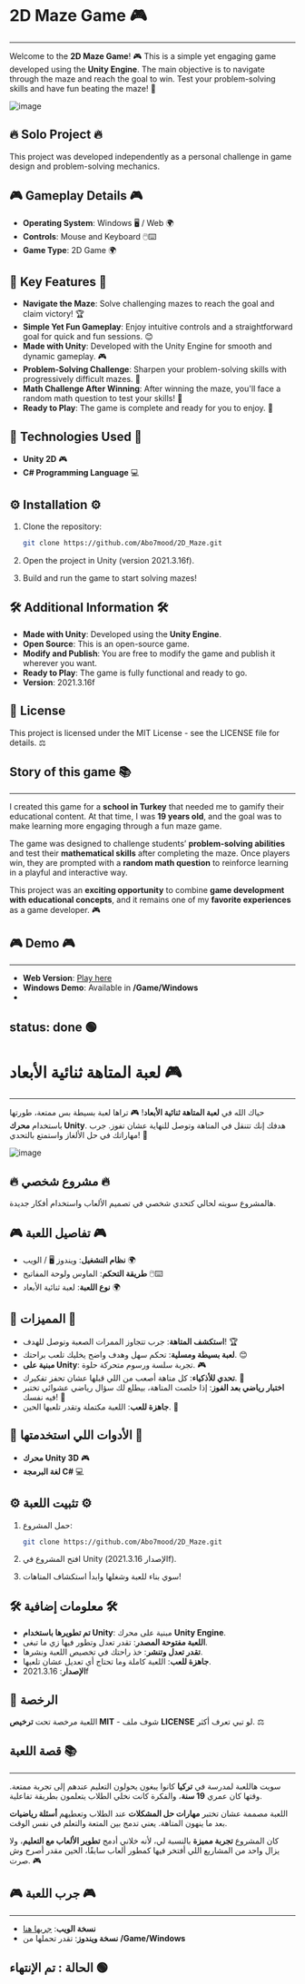 # 2D Maze Game 🎮
--------------------------
Welcome to the **2D Maze Game**! 🎮 This is a simple yet engaging game developed using the **Unity Engine**. The main objective is to navigate through the maze and reach the goal to win. Test your problem-solving skills and have fun beating the maze! 🧩

![image](https://github.com/user-attachments/assets/1ebea80f-d0ab-4d8f-8a81-a1d50449292c)

## 🔥 Solo Project 🔥
This project was developed independently as a personal challenge in game design and problem-solving mechanics.

## 🎮 Gameplay Details 🎮

- **Operating System**: Windows 🖥️ / Web 🌍
- **Controls**: Mouse and Keyboard 🖱️⌨️
- **Game Type**: 2D Game 🌍

## 🌟 Key Features 🌟

- **Navigate the Maze**: Solve challenging mazes to reach the goal and claim victory! 🏆
- **Simple Yet Fun Gameplay**: Enjoy intuitive controls and a straightforward goal for quick and fun sessions. 😊
- **Made with Unity**: Developed with the Unity Engine for smooth and dynamic gameplay. 🎮
- **Problem-Solving Challenge**: Sharpen your problem-solving skills with progressively difficult mazes. 🧠
- **Math Challenge After Winning**: After winning the maze, you'll face a random math question to test your skills! 🧮
- **Ready to Play**: The game is complete and ready for you to enjoy. 🎉

## 🔧 Technologies Used 🔧

- **Unity 2D** 🎮
- **C# Programming Language** 💻

## ⚙️ Installation ⚙️

1. Clone the repository:

   ```bash
   git clone https://github.com/Abo7mood/2D_Maze.git
   ```
2. Open the project in Unity (version 2021.3.16f).
3. Build and run the game to start solving mazes!

## 🛠️ Additional Information 🛠️

- **Made with Unity**: Developed using the **Unity Engine**.
- **Open Source**: This is an open-source game.
- **Modify and Publish**: You are free to modify the game and publish it wherever you want.
- **Ready to Play**: The game is fully functional and ready to go.
- **Version**: 2021.3.16f

## 📜 License

This project is licensed under the MIT License - see the LICENSE file for details. ⚖️

## Story of this game 📚
--------------------------

I created this game for a **school in Turkey** that needed me to gamify their educational content. At that time, I was **19 years old**, and the goal was to make learning more engaging through a fun maze game.

The game was designed to challenge students’ **problem-solving abilities** and test their **mathematical skills** after completing the maze. Once players win, they are prompted with a **random math question** to reinforce learning in a playful and interactive way.

This project was an **exciting opportunity** to combine **game development with educational concepts**, and it remains one of my **favorite experiences** as a game developer. 🎮

## 🎮 Demo 🎮
--------------------------

- **Web Version**: [Play here](https://abo-7mood.itch.io/2d-maze)
- **Windows Demo**: Available in **/Game/Windows**
- 
## status: done 🟢

# لعبة المتاهة ثنائية الأبعاد 🎮
--------------------------
حياك الله في **لعبة المتاهة ثنائية الأبعاد**! 🎮 تراها لعبة بسيطة بس ممتعة، طورتها باستخدام **محرك Unity**. هدفك إنك تتنقل في المتاهة وتوصل للنهاية عشان تفوز. جرب مهاراتك في حل الألغاز واستمتع بالتحدي! 🧩

![image](https://github.com/user-attachments/assets/1ebea80f-d0ab-4d8f-8a81-a1d50449292c)

## 🔥 مشروع شخصي 🔥
هالمشروع سويته لحالي كتحدي شخصي في تصميم الألعاب واستخدام أفكار جديدة.

## 🎮 تفاصيل اللعبة 🎮

- **نظام التشغيل**: ويندوز 🖥️ / الويب 🌍
- **طريقة التحكم**: الماوس ولوحة المفاتيح 🖱️⌨️
- **نوع اللعبة**: لعبة ثنائية الأبعاد 🌍

## 🌟 المميزات 🌟

- **استكشف المتاهة**: جرب تتجاوز الممرات الصعبة وتوصل للهدف! 🏆
- **لعبة بسيطة ومسلية**: تحكم سهل وهدف واضح يخليك تلعب براحتك. 😊
- **مبنية على Unity**: تجربة سلسة ورسوم متحركة حلوة. 🎮
- **تحدي للأذكياء**: كل متاهة أصعب من اللي قبلها عشان تحفز تفكيرك. 🧠
- **اختبار رياضي بعد الفوز**: إذا خلصت المتاهة، بيطلع لك سؤال رياضي عشوائي تختبر فيه نفسك! 🧮
- **جاهزة للعب**: اللعبة مكتملة وتقدر تلعبها الحين. 🎉

## 🔧 الأدوات اللي استخدمتها 🔧

- **محرك Unity 3D** 🎮
- **لغة البرمجة C#** 💻

## ⚙️ تثبيت اللعبة ⚙️

1. حمل المشروع:

   ```bash
   git clone https://github.com/Abo7mood/2D_Maze.git
   ```
2. افتح المشروع في Unity (الإصدار 2021.3.16f).
3. سوي بناء للعبة وشغلها وابدأ استكشاف المتاهات!

## 🛠️ معلومات إضافية 🛠️

- **تم تطويرها باستخدام Unity**: مبنية على محرك **Unity Engine**.
- **اللعبة مفتوحة المصدر**: تقدر تعدل وتطور فيها زي ما تبغى.
- **تقدر تعدل وتنشر**: خذ راحتك في تخصيص اللعبة ونشرها.
- **جاهزة للعب**: اللعبة كاملة وما تحتاج أي تعديل عشان تلعبها.
- **الإصدار**: 2021.3.16f

## 📜 الرخصة

اللعبة مرخصة تحت **ترخيص MIT** - شوف ملف **LICENSE** لو تبي تعرف أكثر. ⚖️

## قصة اللعبة 📚
--------------------------

سويت هاللعبة لمدرسة في **تركيا** كانوا يبغون يحولون التعليم عندهم إلى تجربة ممتعة. وقتها كان عمري **19 سنة**، والفكرة كانت نخلي الطلاب يتعلمون بطريقة تفاعلية.

اللعبة مصممة عشان تختبر **مهارات حل المشكلات** عند الطلاب وتعطيهم **أسئلة رياضيات** بعد ما ينهون المتاهة. يعني تدمج بين المتعة والتعلم في نفس الوقت.

كان المشروع **تجربة مميزة** بالنسبة لي، لأنه خلاني أدمج **تطوير الألعاب مع التعليم**، ولا يزال واحد من المشاريع اللي أفتخر فيها كمطور ألعاب سابقًا، الحين مقدر أصرح وش صرت. 🎮

## 🎮 جرب اللعبة 🎮
--------------------------

- **نسخة الويب**: [جربها هنا](https://abo-7mood.itch.io/2d-maze)
- **نسخة ويندوز**: تقدر تحملها من **/Game/Windows**

## الحالة : تم الإنتهاء 🟢
